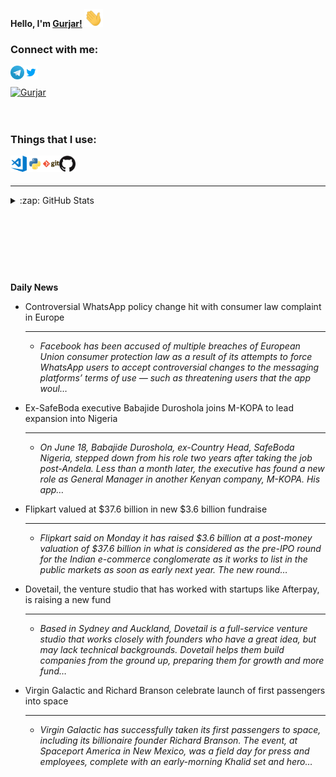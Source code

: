 #### Hello, I'm [Gurjar!](https://GurjarKing.github.io) <img src="https://raw.githubusercontent.com/ABSphreak/ABSphreak/master/gifs/Hi.gif" width="30px"></h2>


### Connect with me:

[<img align="left" alt="Gurjar | Telegram" width="22px" src="https://raw.githubusercontent.com/github/explore/80688e429a7d4ef2fca1e82350fe8e3517d3494d/topics/telegram/telegram.png" />][Telegram]
[<img align="left" alt="Gurjar | Twitter" width="22px" src="https://raw.githubusercontent.com/github/explore/80688e429a7d4ef2fca1e82350fe8e3517d3494d/topics/twitter/twitter.png" />][Twitter]
<br >
<br >
<a href="https://github.com/GurjarKing"><img src="https://komarev.com/ghpvc/?username=GurjarKing" alt="Gurjar" /></a> <br />
<br />
<br />
<!-- <br >

![](https://visitor-badge.glitch.me/badge?page_id=GurjarKing)

<br /> -->

### Things that I use:

[<img align="left" alt="Visual Studio Code" width="26px" src="https://raw.githubusercontent.com/github/explore/80688e429a7d4ef2fca1e82350fe8e3517d3494d/topics/visual-studio-code/visual-studio-code.png" />][VSCode]
[<img align="left" alt="Python" width="26px" src="https://raw.githubusercontent.com/github/explore/80688e429a7d4ef2fca1e82350fe8e3517d3494d/topics/python/python.png" />][Python]
[<img align="left" alt="Git" width="26px" src="https://raw.githubusercontent.com/github/explore/80688e429a7d4ef2fca1e82350fe8e3517d3494d/topics/git/git.png" />][Git]
[<img align="left" alt="GitHub" width="26px" src="https://raw.githubusercontent.com/github/explore/78df643247d429f6cc873026c0622819ad797942/topics/github/github.png" />][Github]

<br />
<br />

---
<details>
  <summary>:zap: GitHub Stats</summary>

<img align="left" alt="Gurjar's Github Stats" src="https://github-readme-stats.vercel.app/api?username=GurjarKing&show_icons=true&hide_border=true&count_private=true&include_all_commit=true&theme=algolia" />

</details>

<!-- ### 🔔 My latest tweet
<a href="https://twitter.com/Gurjar_King43" target="_blank">
	<img src="https://github.com/GurjarKing/GurjarKing/raw/master/tweet.png" width="70%" align="center" alt="Click to view on Twitter" title="My latest tweet, as an image"/>
</a> -->
<br>

<pre>

</pre>

<!-- **Quote of the hour:**

{qoth}

~ {qoth_author}
<pre>

</pre> -->
<br>
<pre>


</pre>
<strong>Daily News</strong>
  
  - Controversial WhatsApp policy change hit with consumer law complaint in Europe
     <hr/>
     
      - *Facebook has been accused of multiple breaches of European Union consumer protection law as a result of its attempts to force WhatsApp users to accept controversial changes to the messaging platforms’ terms of use — such as threatening users that the app woul…*
     
  - Ex-SafeBoda executive Babajide Duroshola joins M-KOPA to lead expansion into Nigeria
      <hr/>
      
      - *On June 18, Babajide Duroshola, ex-Country Head, SafeBoda Nigeria, stepped down from his role two years after taking the job post-Andela. Less than a month later, the executive has found a new role as General Manager in another Kenyan company, M-KOPA. His app…*
      
  - Flipkart valued at $37.6 billion in new $3.6 billion fundraise
      <hr/>
      
      - *Flipkart said on Monday it has raised $3.6 billion at a post-money valuation of $37.6 billion in what is considered as the pre-IPO round for the Indian e-commerce conglomerate as it works to list in the public markets as soon as early next year. The new round…*
      
  - Dovetail, the venture studio that has worked with startups like Afterpay, is raising a new fund
      <hr/>
      
      - *Based in Sydney and Auckland, Dovetail is a full-service venture studio that works closely with founders who have a great idea, but may lack technical backgrounds. Dovetail helps them build companies from the ground up, preparing them for growth and more fund…*
       
  - Virgin Galactic and Richard Branson celebrate launch of first passengers into space
      <hr/>
       
       - *Virgin Galactic has successfully taken its first passengers to space, including its billionaire founder Richard Branson. The event, at Spaceport America in New Mexico, was a field day for press and employees, complete with an early-morning Khalid set and hero…*
      

<br />

[VSCode]: https://code.visualstudio.com/
[Python]: https://www.python.org/
[Git]: https://git-scm.com/
[Github]: https://github.com/
[Telegram]: https://t.me/Gurjar_King/
[Twitter]: https://twitter.com/Gurjar_King43/
